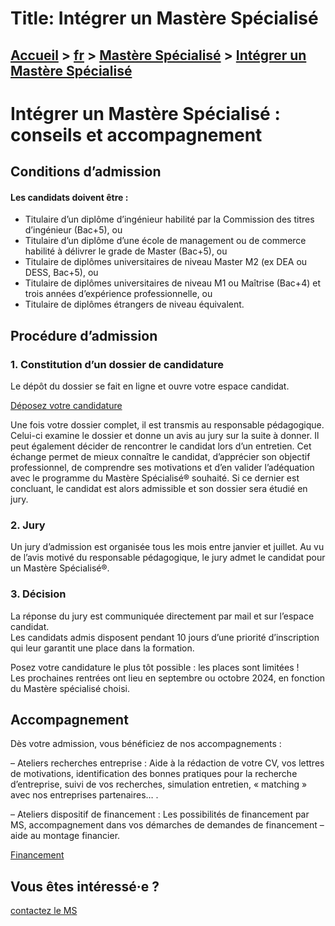 # Title: Intégrer un Mastère Spécialisé

## [Accueil](https://www.telecom-paris.fr "https://www.telecom-paris.fr") > [fr](https://www.telecom-paris.fr/fr "fr") > [Mastère Spécialisé](https://www.telecom-paris.fr/fr/masteres-specialises "Mastère Spécialisé") > [Intégrer un Mastère Spécialisé](https://www.telecom-paris.fr/fr/masteres-specialises/integrer-conseils-accompagnement)

[](https://www.telecom-paris.fr/fr/accueil)

# Intégrer un Mastère Spécialisé : conseils et accompagnement

## Conditions d’admission

#### Les candidats doivent être :

  * Titulaire d’un diplôme d’ingénieur habilité par la Commission des titres d’ingénieur (Bac+5), ou
  * Titulaire d’un diplôme d’une école de management ou de commerce habilité à délivrer le grade de Master (Bac+5), ou
  * Titulaire de diplômes universitaires de niveau Master M2 (ex DEA ou DESS, Bac+5), ou
  * Titulaire de diplômes universitaires de niveau M1 ou Maîtrise (Bac+4) et trois années d’expérience professionnelle, ou
  * Titulaire de diplômes étrangers de niveau équivalent.

## Procédure d’admission

### 1\. Constitution d’un dossier de candidature

Le dépôt du dossier se fait en ligne et ouvre votre espace candidat.

[Déposez votre candidature](https://admissions-ms.telecom-paris.fr/ "Déposez
votre candidature")

Une fois votre dossier complet, il est transmis au responsable pédagogique.
Celui-ci examine le dossier et donne un avis au jury sur la suite à donner. Il
peut également décider de rencontrer le candidat lors d’un entretien. Cet
échange permet de mieux connaître le candidat, d’apprécier son objectif
professionnel, de comprendre ses motivations et d’en valider l’adéquation avec
le programme du Mastère Spécialisé® souhaité. Si ce dernier est concluant, le
candidat est alors admissible et son dossier sera étudié en jury.

### 2\. Jury

Un jury d’admission est organisée tous les mois entre janvier et juillet. Au
vu de l’avis motivé du responsable pédagogique, le jury admet le candidat pour
un Mastère Spécialisé®.

### 3\. Décision

La réponse du jury est communiquée directement par mail et sur l’espace
candidat.  
Les candidats admis disposent pendant 10 jours d’une priorité d’inscription
qui leur garantit une place dans la formation.

Posez votre candidature le plus tôt possible : les places sont limitées !  
Les prochaines rentrées ont lieu en septembre ou octobre 2024, en fonction du
Mastère spécialisé choisi.

## Accompagnement

Dès votre admission, vous bénéficiez de nos accompagnements :

– Ateliers recherches entreprise : Aide à la rédaction de votre CV, vos
lettres de motivations, identification des bonnes pratiques pour la recherche
d’entreprise, suivi de vos recherches, simulation entretien, « matching » avec
nos entreprises partenaires… .

– Ateliers dispositif de financement : Les possibilités de financement par MS,
accompagnement dans vos démarches de demandes de financement – aide au montage
financier.

[Financement](https://www.telecom-paris.fr/fr/masteres-specialises/financement
"Financement")

## Vous êtes intéressé·e ?

[contactez le MS](/fr/masteres-specialises/contact-ms "contactez le MS")

